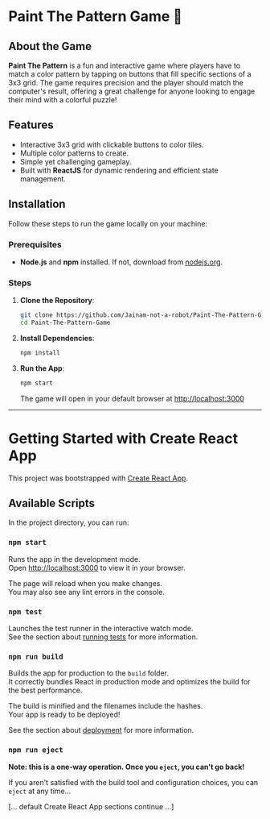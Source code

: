 # Paint The Pattern Game 🎨

## About the Game
**Paint The Pattern** is a fun and interactive game where players have to match a color pattern by tapping on buttons that fill specific sections of a 3x3 grid. The game requires precision and the player should match the computer's result, offering a great challenge for anyone looking to engage their mind with a colorful puzzle!

## Features
- Interactive 3x3 grid with clickable buttons to color tiles.
- Multiple color patterns to create.
- Simple yet challenging gameplay.
- Built with **ReactJS** for dynamic rendering and efficient state management.

<!--## Demo
You can check out the live version of the game here: [**Live Demo**](https://your-demo-link.com)-->

## Installation

Follow these steps to run the game locally on your machine:

### Prerequisites
- **Node.js** and **npm** installed. If not, download from [nodejs.org](https://nodejs.org/).

### Steps

1. **Clone the Repository**:
   ```bash
   git clone https://github.com/Jainam-not-a-robot/Paint-The-Pattern-Game.git
   cd Paint-The-Pattern-Game
   ```

2. **Install Dependencies**:
   ```bash
   npm install
   ```

3. **Run the App**:
   ```bash
   npm start
   ```
   The game will open in your default browser at [http://localhost:3000](http://localhost:3000)

---

# Getting Started with Create React App

This project was bootstrapped with [Create React App](https://github.com/facebook/create-react-app).

## Available Scripts

In the project directory, you can run:

### `npm start`
Runs the app in the development mode.\
Open [http://localhost:3000](http://localhost:3000) to view it in your browser.

The page will reload when you make changes.\
You may also see any lint errors in the console.

### `npm test`
Launches the test runner in the interactive watch mode.\
See the section about [running tests](https://facebook.github.io/create-react-app/docs/running-tests) for more information.

### `npm run build`
Builds the app for production to the `build` folder.\
It correctly bundles React in production mode and optimizes the build for the best performance.

The build is minified and the filenames include the hashes.\
Your app is ready to be deployed!

See the section about [deployment](https://facebook.github.io/create-react-app/docs/deployment) for more information.

### `npm run eject`
**Note: this is a one-way operation. Once you `eject`, you can't go back!**

If you aren't satisfied with the build tool and configuration choices, you can `eject` at any time...

[... default Create React App sections continue ...]
